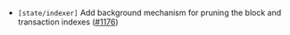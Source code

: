 - `[state/indexer]` Add background mechanism for pruning the block and transaction indexes
  ([\#1176](https://github.com/cometbft/cometbft/pull/1176))